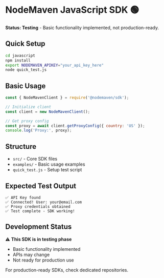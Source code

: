 # NodeMaven JavaScript SDK 🟢

**Status: Testing** - Basic functionality implemented, not production-ready.

## Quick Setup

```bash
cd javascript
npm install
export NODEMAVEN_APIKEY="your_api_key_here"
node quick_test.js
```

## Basic Usage

```javascript
const { NodeMavenClient } = require('@nodemaven/sdk');

// Initialize client
const client = new NodeMavenClient();

// Get proxy config
const proxy = await client.getProxyConfig({ country: 'US' });
console.log('Proxy:', proxy);
```

## Structure

- `src/` - Core SDK files
- `examples/` - Basic usage examples
- `quick_test.js` - Setup test script

## Expected Test Output

```
✅ API Key found
✅ Connected! User: your@email.com  
✅ Proxy credentials obtained
✅ Test complete - SDK working!
```

## Development Status

⚠️ **This SDK is in testing phase**
- Basic functionality implemented
- APIs may change
- Not ready for production use

For production-ready SDKs, check dedicated repositories. 